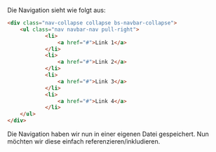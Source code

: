 Die Navigation sieht wie folgt aus:

``` html
<div class="nav-collapse collapse bs-navbar-collapse">
	<ul class="nav navbar-nav pull-right">
			<li>
				<a href="#">Link 1</a>
			</li>
			<li>
				<a href="#">Link 2</a>
			</li>
			<li>
				<a href="#">Link 3</a>
			</li>
			<li>
				<a href="#">Link 4</a>
			</li>
	</ul>
</div>
```

Die Navigation haben wir nun in einer eigenen Datei gespeichert. Nun möchten wir diese einfach referenzieren/inkludieren.  
